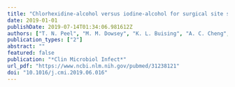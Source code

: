 ```yaml
---
title: "Chlorhexidine-alcohol versus iodine-alcohol for surgical site skin preparation in elective arthroplasty (ACAISA) study: cluster randomised controlled trial"
date: 2019-01-01
publishDate: 2019-07-14T01:34:06.981612Z
authors: ["T. N. Peel", "M. M. Dowsey", "K. L. Buising", "A. C. Cheng", "P. F. M. Choong"]
publication_types: ["2"]
abstract: ""
featured: false
publication: "*Clin Microbiol Infect*"
url_pdf: "https://www.ncbi.nlm.nih.gov/pubmed/31238121"
doi: "10.1016/j.cmi.2019.06.016"
---
```


